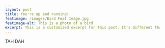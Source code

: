 ```yaml
---
layout: post
title: You're up and running!
featimage: /images/Bird Feat Image.jpg
featimage-alt: This is a photo of a bird
excerpt: This is a customized excerpt for this post. It's different than just the first paragraph of the post, which is the default.
---
```


TAH DAH
